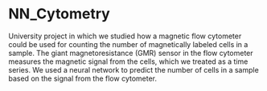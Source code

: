 # NN_Cytometry
University project in which we studied how a magnetic flow cytometer could be used for counting the number of magnetically labeled cells in a sample. The giant magnetoresistance (GMR) sensor in the flow cytometer measures the magnetic signal from the cells, which we treated as a time series. We used a neural network to predict the number of cells in a sample based on the signal from the flow cytometer.